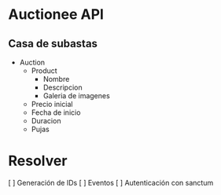 # Auctionee API

## Casa de subastas

- Auction
  - Product
    - Nombre
    - Descripcion
    - Galeria de imagenes
  - Precio inicial
  - Fecha de inicio
  - Duracion
  - Pujas

# Resolver
[ ] Generación de IDs
[ ] Eventos
[ ] Autenticación con sanctum
